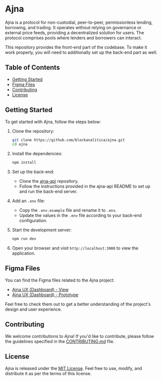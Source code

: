 
# Ajna

Ajna is a protocol for non-custodial, peer-to-peer, permissionless lending, borrowing, and trading. It operates without relying on governance or external price feeds, providing a decentralized solution for users. The protocol comprises pools where lenders and borrowers can interact.

This repository provides the front-end part of the codebase. To make it work properly, you will need to additionally set up the back-end part as well.

## Table of Contents

- [Getting Started](#getting-started)
- [Figma Files](#figma-files)
- [Contributing](#contributing)
- [License](#license)

## Getting Started

To get started with Ajna, follow the steps below:

1. Clone the repository:
   ```bash
   git clone https://github.com/blockanalitica/ajna.git
   cd ajna
   ```

2. Install the dependencies:
   ```bash
   npm install
   ```

3. Set up the back-end:
   - Clone the [ajna-api](https://github.com/blockanalitica/ajna-api) repository.
   - Follow the instructions provided in the ajna-api README to set up and run the back-end server.

4. Add an `.env` file:
   - Copy the `.env.example` file and rename it to `.env`.
   - Update the values in the `.env` file according to your back-end configuration.

5. Start the development server:
   ```bash
   npm run dev
   ```

6. Open your browser and visit `http://localhost:3000` to view the application.

## Figma Files

You can find the Figma files related to the Ajna project:

- [Ajna UX (Dashboard) - View](https://www.figma.com/file/qOAeTiOhCeY8pakZaCnQpO/Ajna-UX-(Dashboard-Copy)?node-id=3729-12559&t=HhBWFrS7NKBZCKal-0)
- [Ajna UX (Dashboard) - Prototype](https://www.figma.com/proto/qOAeTiOhCeY8pakZaCnQpO/Ajna-UX-(Dashboard-Copy)?node-id=8707-42872&scaling=scale-down-width&page-id=215%3A3283&starting-point-node-id=3729%3A12559)

Feel free to check them out to get a better understanding of the project's design and user experience.

## Contributing

We welcome contributions to Ajna! If you'd like to contribute, please follow the guidelines specified in the [CONTRIBUTING.md](CONTRIBUTING.md) file.

## License

Ajna is released under the [MIT License](LICENSE). Feel free to use, modify, and distribute it as per the terms of this license.